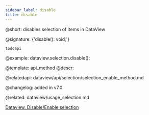 ```yaml
---
sidebar_label: disable
title: disable
---          
```


@short: disables selection of items in DataView

@signature: {'disable(): void;'}

```todoapi ```

@example:
dataview.selection.disable();

@template: api_method
@descr:

@relatedapi: 
dataview/api/selection/selection_enable_method.md



@changelog:
added in v7.0

@related: dataview/usage_selection.md

[Dataview. Disable/Enable selection](https://snippet.dhtmlx.com/kn42gb50)
